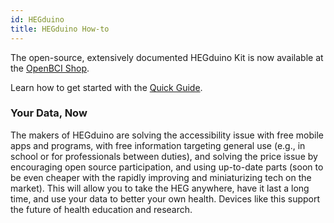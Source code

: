 ```yaml
---
id: HEGduino
title: HEGduino How-to
---
```


The open-source, extensively documented HEGduino Kit is now available at the [OpenBCI Shop](https://shop.openbci.com/products/hegduino-kit).

Learn how to get started with the [Quick Guide](https://github.com/moothyknight/HEG_ESP32/blob/master/Guides/HEG%20Training%20Quick%20Start%20Guide.pdf).

### Your Data, Now

The makers of HEGduino are solving the accessibility issue with free mobile apps and programs, with free information targeting general use (e.g., in school or for professionals between duties), and solving the price issue by encouraging open source participation, and using up-to-date parts (soon to be even cheaper with the rapidly improving and miniaturizing tech on the market). This will allow you to take the HEG anywhere, have it last a long time, and use your data to better your own health. Devices like this support the future of health education and research.
